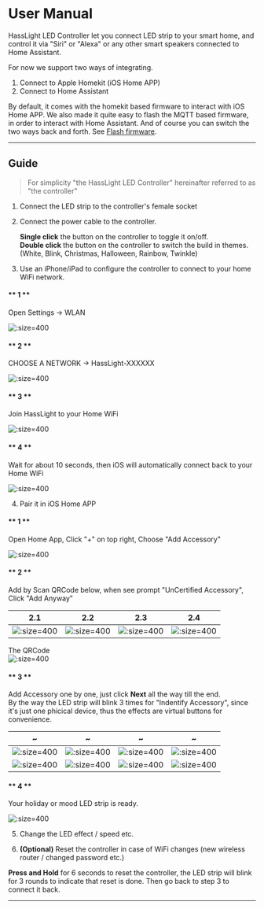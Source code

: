 # User Manual

HassLight LED Controller let you connect LED strip to your smart home, and control it via "Siri" or "Alexa" or any other smart speakers connected to Home Assistant. 

For now we support two ways of integrating. 
1. Connect to Apple Homekit (iOS Home APP)
2. Connect to Home Assistant 

By default, it comes with the homekit based firmware to interact with iOS Home APP.
We also made it quite easy to flash the MQTT based firmware, in order to interact with Home Assistant. And of course you can switch the two ways back and forth. See [Flash firmware](flash).

----

## Guide

> For simplicity "the HassLight LED Controller" hereinafter referred to as "the controller" 

1. Connect the LED strip to the controller's female socket
2. Connect the power cable to the controller. 
 
   **Single click** the button on the controller to toggle it on/off.  
   **Double click** the button on the controller to switch the build in themes. (White, Blink, Christmas, Halloween, Rainbow, Twinkle)

3. Use an iPhone/iPad to configure the controller to connect to your home WiFi network.

<!-- tabs:start -->

  #### ** 1 **

  Open Settings -> WLAN

  ![](./imgs/ios/ios_wifi_1.jpg ':size=400')

  #### ** 2 **

  CHOOSE A NETWORK -> HassLight-XXXXXX 

  ![](./imgs/ios/ios_wifi_2.jpg ':size=400')
  
  #### ** 3 **

  Join HassLight to your Home WiFi

  ![](./imgs/ios/ios_wifi_3.jpg ':size=400')

  #### ** 4 **

  Wait for about 10 seconds, then iOS will automatically connect back to your Home WiFi

  ![](./imgs/ios/ios_wifi_4.jpg ':size=400')

<!-- tabs:end -->

4. Pair it in iOS Home APP

<!-- tabs:start -->

  #### ** 1 **

  Open Home App, Click "+" on top right, Choose "Add Accessory"

  ![](./imgs/ios/homekit_1.jpg ':size=400')

  #### ** 2 **

  Add by Scan QRCode below, when see prompt "UnCertified Accessory", Click "Add Anyway"

  2.1 | 2.2 | 2.3 | 2.4
  --  | --  | --  | --
  ![](./imgs/ios/homekit_2_1.jpg ':size=400') | ![](./imgs/ios/homekit_2_2.jpg ':size=400') | ![](./imgs/ios/homekit_2_3.jpg ':size=400') | ![](./imgs/ios/homekit_2_4.jpg ':size=400')

  The QRCode  
  ![](./imgs/qrcode.png ':size=400')

  #### ** 3 **

  Add Accessory one by one, just click **Next** all the way till the end.   
  By the way the LED strip will blink 3 times for "Indentify Accessory", since it's just one phicical device, thus the effects are virtual buttons for convenience.

  ~ | ~ | ~ | ~
  --  | --  | --  | --
  ![](./imgs/ios/homekit_3_1.jpg ':size=400') | ![](./imgs/ios/homekit_3_2.jpg ':size=400') | ![](./imgs/ios/homekit_3_3.jpg ':size=400') | ![](./imgs/ios/homekit_3_4.jpg ':size=400')
  ![](./imgs/ios/homekit_3_5.jpg ':size=400') | ![](./imgs/ios/homekit_3_6.jpg ':size=400') | ![](./imgs/ios/homekit_3_7.jpg ':size=400') | ![](./imgs/ios/homekit_3_8.jpg ':size=400')

  #### ** 4 **

  Your holiday or mood LED strip is ready.

  ![](./imgs/ios/homekit_4.jpg ':size=400') 

<!-- tabs:end -->

5. Change the LED effect / speed etc.

6. **(Optional)** Reset the controller in case of WiFi changes (new wireless router / changed password etc.)

  **Press and Hold** for 6 seconds to reset the controller, the LED strip will blink for 3 rounds to indicate that reset is done. Then go back to step 3 to connect it back.

----